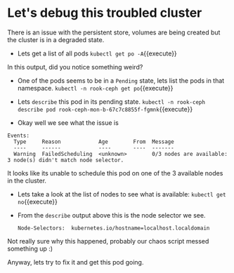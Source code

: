 # Let's debug this troubled cluster

There is an issue with the persistent store, volumes are being created but the cluster is in a degraded state.

* Lets get a list of all pods
`kubectl get po -A`{{execute}}

In this output, did you notice something weird?

* One of the pods seems to be in a `Pending` state, lets list the pods in that namespace.
`kubectl -n rook-ceph get po`{{execute}}

* Lets `describe` this pod in its pending state.
`kubectl -n rook-ceph describe pod rook-ceph-mon-b-67c7c8855f-fgmnk`{{execute}}

* Okay well we see what the issue is
```
Events:
  Type     Reason            Age        From  Message
  ----     ------            ----       ----  -------
  Warning  FailedScheduling  <unknown>        0/3 nodes are available: 3 node(s) didn't match node selector.
  ```
It looks like its unable to schedule this pod on one of the 3 available nodes in the cluster.

* Lets take a look at the list of nodes to see what is available:
  `kubectl get no`{{execute}}

* From the `describe` output above this is the node selector we see.
  ```
  Node-Selectors:  kubernetes.io/hostname=localhost.localdomain
  ```

Not really sure why this happened, probably our chaos script messed something up :)

Anyway, lets try to fix it and get this pod going.

